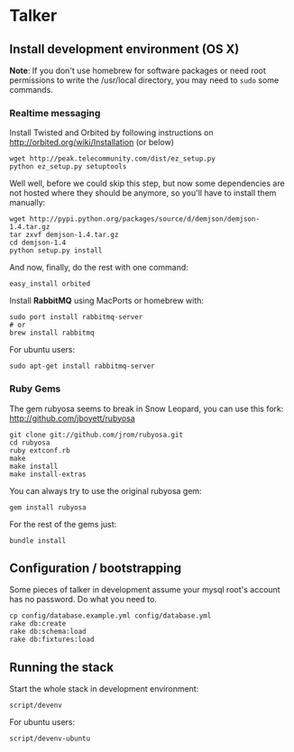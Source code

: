 # Talker

## Install development environment (OS X)

**Note**: If you don't use homebrew for software packages or need root permissions to write the /usr/local directory, you may need to `sudo` some commands.

### Realtime messaging

Install Twisted and Orbited by following instructions on http://orbited.org/wiki/Installation (or below)

    wget http://peak.telecommunity.com/dist/ez_setup.py
    python ez_setup.py setuptools

Well well, before we could skip this step, but now some dependencies are not hosted where they should be anymore, so you'll have to install them manually:

    wget http://pypi.python.org/packages/source/d/demjson/demjson-1.4.tar.gz
    tar zxvf demjson-1.4.tar.gz
    cd demjson-1.4
    python setup.py install

And now, finally, do the rest with one command:

    easy_install orbited

Install **RabbitMQ** using MacPorts or homebrew with:

    sudo port install rabbitmq-server
    # or
    brew install rabbitmq

For ubuntu users:

    sudo apt-get install rabbitmq-server

### Ruby Gems

The gem rubyosa seems to break in Snow Leopard, you can use this fork: http://github.com/jboyett/rubyosa

    git clone git://github.com/jrom/rubyosa.git
    cd rubyosa
    ruby extconf.rb
    make
    make install
    make install-extras

You can always try to use the original rubyosa gem:

    gem install rubyosa

For the rest of the gems just:

    bundle install

## Configuration / bootstrapping

Some pieces of talker in development assume your mysql root's account has no password. Do what you need to.

    cp config/database.example.yml config/database.yml
    rake db:create
    rake db:schema:load
    rake db:fixtures:load

## Running the stack

Start the whole stack in development environment:

    script/devenv

For ubuntu users:

    script/devenv-ubuntu